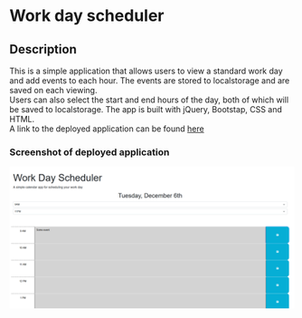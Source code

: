 # Work day scheduler 


## Description
This is a simple application that allows users to view a standard work day and add events to each hour. The events are stored to localstorage and are saved on each viewing. <br>
Users can also select the start and end hours of the day, both of which will be saved to localstorage. The app is built with jQuery, Bootstap, CSS and HTML. <br>
A link to the deployed application can be found [here](https://lorduswhale.github.io/work-scheduler)


### Screenshot of deployed application

![deployed application screenshot](./assets/images/deployedapp.png)